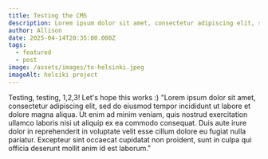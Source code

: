 ```yaml
---
title: Testing the CMS
description: Lorem ipsum dolor sit amet, consectetur adipiscing elit, sed do eiusmod...
author: Allison
date: 2025-04-14T20:35:00.000Z
tags:
  - featured
  - post
image: /assets/images/to-helsinki.jpeg
imageAlt: helsiki project
---
```

Testing, testing, 1,2,3! Let's hope this works :)
"Lorem ipsum dolor sit amet, consectetur adipiscing elit, sed do eiusmod tempor incididunt ut labore et dolore magna aliqua. Ut enim ad minim veniam, quis nostrud exercitation ullamco laboris nisi ut aliquip ex ea commodo consequat. Duis aute irure dolor in reprehenderit in voluptate velit esse cillum dolore eu fugiat nulla pariatur. Excepteur sint occaecat cupidatat non proident, sunt in culpa qui officia deserunt mollit anim id est laborum."
